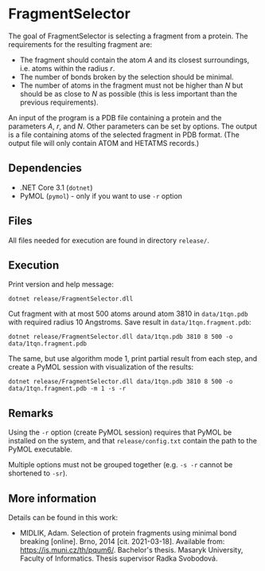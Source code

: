 # FragmentSelector

The goal of FragmentSelector is selecting a fragment from
a protein. The requirements for the resulting fragment are:

- The fragment should contain the atom *A* and its closest surroundings, i.e. atoms within the radius *r*.
- The number of bonds broken by the selection should be minimal.
- The number of atoms in the fragment must not be higher than *N* but should be as close to *N* as possible (this is less important than the previous requirements).

An input of the program is a PDB file containing a protein and the parameters *A*,
*r*, and *N*. Other parameters can be set by options. The output is a file containing atoms of the selected fragment in PDB format. (The output file will only contain ATOM and HETATMS records.)

## Dependencies

- .NET Core 3.1 (`dotnet`)
- PyMOL (`pymol`) - only if you want to use `-r` option

## Files

All files needed for execution are found in directory `release/`.

## Execution

Print version and help message:

    dotnet release/FragmentSelector.dll

Cut fragment with at most 500 atoms around atom 3810 in `data/1tqn.pdb` with required radius 10 Angstroms. Save result in `data/1tqn.fragment.pdb`:

    dotnet release/FragmentSelector.dll data/1tqn.pdb 3810 8 500 -o data/1tqn.fragment.pdb

The same, but use algorithm mode 1, print partial result from each step, and create a PyMOL session with visualization of the results:

    dotnet release/FragmentSelector.dll data/1tqn.pdb 3810 8 500 -o data/1tqn.fragment.pdb -m 1 -s -r

## Remarks

Using the `-r` option (create PyMOL session) requires that PyMOL be installed on the system, and that `release/config.txt` contain the path to the PyMOL executable.

Multiple options must not be grouped together (e.g. `-s -r` cannot be shortened to `-sr`).

## More information

Details can be found in this work:

- MIDLIK, Adam. Selection of protein fragments using minimal bond breaking [online]. Brno, 2014 [cit. 2021-03-18]. Available from: <https://is.muni.cz/th/pqum6/>. Bachelor's thesis. Masaryk University, Faculty of Informatics. Thesis supervisor Radka Svobodová.
